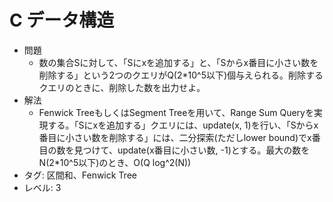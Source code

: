 # C データ構造

- 問題
    - 数の集合Sに対して、「Sにxを追加する」と、「Sからx番目に小さい数を削除する」という2つのクエリがQ(2\*10^5以下)個与えられる。削除するクエリのときに、削除した数を出力せよ。
- 解法
    - Fenwick TreeもしくはSegment Treeを用いて、Range Sum Queryを実現する。「Sにxを追加する」クエリには、update(x, 1)を行い、「Sからx番目に小さい数を削除する」には、二分探索(ただしlower bound)でx番目の数を見つけて、update(x番目に小さい数, -1)とする。最大の数をN(2\*10^5以下)のとき、O(Q log^2(N))
- タグ: 区間和、Fenwick Tree
- レベル: 3
